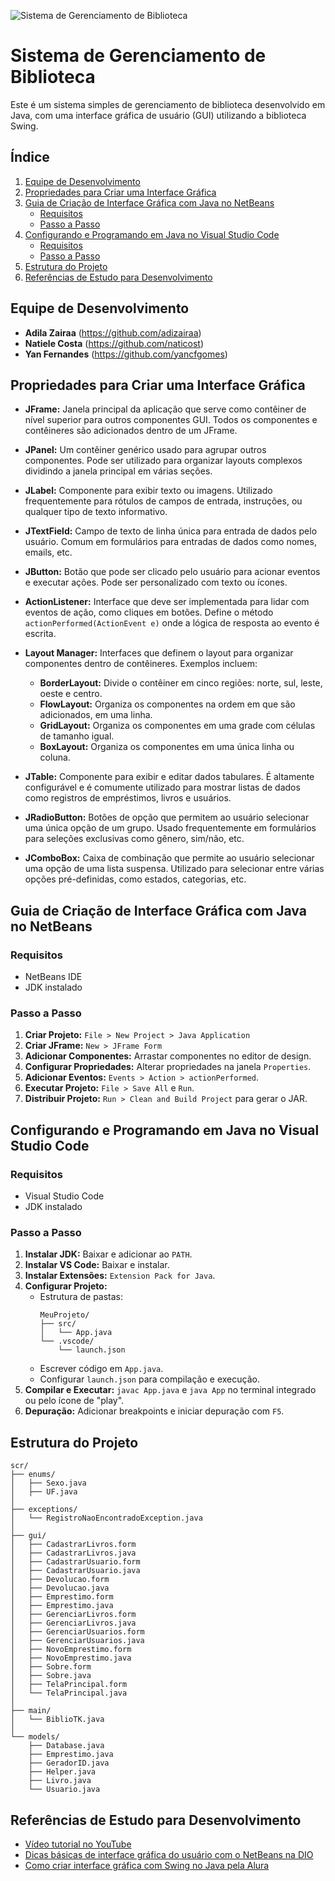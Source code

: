 ![Sistema de Gerenciamento de Biblioteca](https://blog.saraivaeducacao.com.br/wp-content/uploads/2022/03/biblioteca-universitaria.jpg)
# Sistema de Gerenciamento de Biblioteca

Este é um sistema simples de gerenciamento de biblioteca desenvolvido em Java, com uma interface gráfica de usuário (GUI) utilizando a biblioteca Swing.

## Índice

1. [Equipe de Desenvolvimento](#equipe-de-desenvolvimento)
2. [Propriedades para Criar uma Interface Gráfica](#propriedades-para-criar-uma-interface-gráfica)
3. [Guia de Criação de Interface Gráfica com Java no NetBeans](#guia-de-criação-de-interface-gráfica-com-java-no-netbeans)
    - [Requisitos](#requisitos)
    - [Passo a Passo](#passo-a-passo)
4. [Configurando e Programando em Java no Visual Studio Code](#configurando-e-programando-em-java-no-visual-studio-code)
    - [Requisitos](#requisitos-1)
    - [Passo a Passo](#passo-a-passo-1)
5. [Estrutura do Projeto](#estrutura-do-projeto)
6. [Referências de Estudo para Desenvolvimento](#referências-de-estudo-para-desenvolvimento)

## Equipe de Desenvolvimento

- **Adila Zairaa** (https://github.com/adizairaa)
- **Natiele Costa** (https://github.com/naticost)
- **Yan Fernandes** (https://github.com/yancfgomes)

## Propriedades para Criar uma Interface Gráfica

- **JFrame:** Janela principal da aplicação que serve como contêiner de nível superior para outros componentes GUI. Todos os componentes e contêineres são adicionados dentro de um JFrame.
  
- **JPanel:** Um contêiner genérico usado para agrupar outros componentes. Pode ser utilizado para organizar layouts complexos dividindo a janela principal em várias seções.

- **JLabel:** Componente para exibir texto ou imagens. Utilizado frequentemente para rótulos de campos de entrada, instruções, ou qualquer tipo de texto informativo.

- **JTextField:** Campo de texto de linha única para entrada de dados pelo usuário. Comum em formulários para entradas de dados como nomes, emails, etc.

- **JButton:** Botão que pode ser clicado pelo usuário para acionar eventos e executar ações. Pode ser personalizado com texto ou ícones.

- **ActionListener:** Interface que deve ser implementada para lidar com eventos de ação, como cliques em botões. Define o método `actionPerformed(ActionEvent e)` onde a lógica de resposta ao evento é escrita.

- **Layout Manager:** Interfaces que definem o layout para organizar componentes dentro de contêineres. Exemplos incluem:
  - **BorderLayout:** Divide o contêiner em cinco regiões: norte, sul, leste, oeste e centro.
  - **FlowLayout:** Organiza os componentes na ordem em que são adicionados, em uma linha.
  - **GridLayout:** Organiza os componentes em uma grade com células de tamanho igual.
  - **BoxLayout:** Organiza os componentes em uma única linha ou coluna.

- **JTable:** Componente para exibir e editar dados tabulares. É altamente configurável e é comumente utilizado para mostrar listas de dados como registros de empréstimos, livros e usuários.

- **JRadioButton:** Botões de opção que permitem ao usuário selecionar uma única opção de um grupo. Usado frequentemente em formulários para seleções exclusivas como gênero, sim/não, etc.

- **JComboBox:** Caixa de combinação que permite ao usuário selecionar uma opção de uma lista suspensa. Utilizado para selecionar entre várias opções pré-definidas, como estados, categorias, etc.

## Guia de Criação de Interface Gráfica com Java no NetBeans

### Requisitos

- NetBeans IDE
- JDK instalado

### Passo a Passo

1. **Criar Projeto:** `File > New Project > Java Application`
2. **Criar JFrame:** `New > JFrame Form`
3. **Adicionar Componentes:** Arrastar componentes no editor de design.
4. **Configurar Propriedades:** Alterar propriedades na janela `Properties`.
5. **Adicionar Eventos:** `Events > Action > actionPerformed`.
6. **Executar Projeto:** `File > Save All` e `Run`.
7. **Distribuir Projeto:** `Run > Clean and Build Project` para gerar o JAR.

## Configurando e Programando em Java no Visual Studio Code

### Requisitos

- Visual Studio Code
- JDK instalado

### Passo a Passo

1. **Instalar JDK:** Baixar e adicionar ao `PATH`.
2. **Instalar VS Code:** Baixar e instalar.
3. **Instalar Extensões:** `Extension Pack for Java`.
4. **Configurar Projeto:**
   - Estrutura de pastas:
     ```
     MeuProjeto/
     ├── src/
     │   └── App.java
     └── .vscode/
         └── launch.json
     ```
   - Escrever código em `App.java`.
   - Configurar `launch.json` para compilação e execução.
5. **Compilar e Executar:** `javac App.java` e `java App` no terminal integrado ou pelo ícone de "play".
6. **Depuração:** Adicionar breakpoints e iniciar depuração com `F5`.

## Estrutura do Projeto

```
scr/
├── enums/
│   ├── Sexo.java
│   ├── UF.java
│
├── exceptions/
│   └── RegistroNaoEncontradoException.java
│
├── gui/
│   ├── CadastrarLivros.form
│   ├── CadastrarLivros.java
│   ├── CadastrarUsuario.form
│   ├── CadastrarUsuario.java
│   ├── Devolucao.form
│   ├── Devolucao.java
│   ├── Emprestimo.form
│   ├── Emprestimo.java
│   ├── GerenciarLivros.form
│   ├── GerenciarLivros.java
│   ├── GerenciarUsuarios.form
│   ├── GerenciarUsuarios.java
│   ├── NovoEmprestimo.form
│   ├── NovoEmprestimo.java
│   ├── Sobre.form
│   ├── Sobre.java
│   ├── TelaPrincipal.form
│   └── TelaPrincipal.java
│
├── main/
│   └── BiblioTK.java
│
└── models/
    ├── Database.java
    ├── Emprestimo.java
    ├── GeradorID.java
    ├── Helper.java
    ├── Livro.java
    └── Usuario.java
```

## Referências de Estudo para Desenvolvimento

- [Vídeo tutorial no YouTube](https://youtu.be/oRnFvPX5f8A?si=pZSt3ALyRmINSIDq)
- [Dicas básicas de interface gráfica do usuário com o NetBeans na DIO](https://www.dio.me/articles/dicas-basicas-interface-grafica-do-usuario-com-o-netbeans)
- [Como criar interface gráfica com Swing no Java pela Alura](https://www.alura.com.br/artigos/como-criar-interface-grafica-swing-java)


